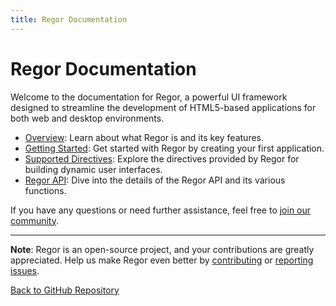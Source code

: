 ```yaml
---
title: Regor Documentation
---
```


# Regor Documentation

Welcome to the documentation for Regor, a powerful UI framework designed to streamline the development of HTML5-based applications for both web and desktop environments.

- [Overview](overview.md): Learn about what Regor is and its key features.
- [Getting Started](getting-started.md): Get started with Regor by creating your first application.
- [Supported Directives](directives/directives.md): Explore the directives provided by Regor for building dynamic user interfaces.
- [Regor API](api/regor-api.md): Dive into the details of the Regor API and its various functions.

If you have any questions or need further assistance, feel free to [join our community](https://github.com/koculu/regor/discussions).

---

**Note**: Regor is an open-source project, and your contributions are greatly appreciated. Help us make Regor even better by [contributing](../../../../.github/CONTRIBUTING.md) or [reporting issues](https://github.com/koculu/regor/issues).

[Back to GitHub Repository](https://github.com/koculu/Regor)
